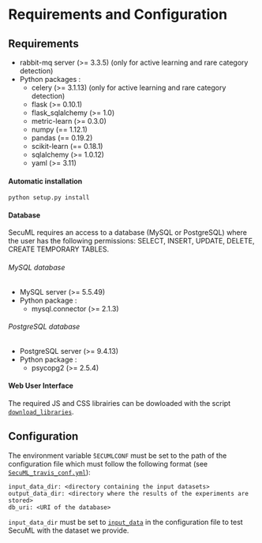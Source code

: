 # Requirements and Configuration

## Requirements
* rabbit-mq server (>= 3.3.5) (only for active learning and rare category detection)
* Python packages :
  * celery (>= 3.1.13) (only for active learning and rare category detection)
  * flask (>= 0.10.1)
  * flask_sqlalchemy (>= 1.0)
  * metric-learn (>= 0.3.0)
  * numpy (== 1.12.1)
  * pandas (== 0.19.2)
  * scikit-learn (== 0.18.1)
  * sqlalchemy (>= 1.0.12)
  * yaml (>= 3.11)

#### Automatic installation

    python setup.py install

#### Database
SecuML requires an access to a database (MySQL or PostgreSQL)
where the user has the following permissions: SELECT, INSERT, UPDATE, DELETE, CREATE TEMPORARY TABLES.

###### MySQL database
* MySQL server (>= 5.5.49)
* Python package :
  * mysql.connector (>= 2.1.3)

###### PostgreSQL database
* PostgreSQL server (>= 9.4.13)
* Python package :
  * psycopg2 (>= 2.5.4)

#### Web User Interface
The required JS and CSS librairies can be dowloaded with the script [`download_libraries`](/download_libraries).

## Configuration

The environment variable `̀SECUMLCONF` must be set to the path of the configuration file which must follow the following format
(see [`SecuML_travis_conf.yml`](/SecuML_travis_conf.yml)):

    input_data_dir: <directory containing the input datasets>
    output_data_dir: <directory where the results of the experiments are stored>
    db_uri: <URI of the database>

`input_data_dir` must be set to [`input_data`](\input_data) in the configuration file to test SecuML with the dataset we provide.
